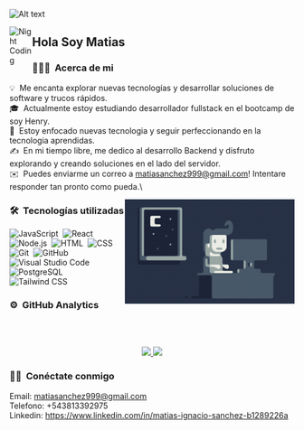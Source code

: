 ![Alt text](image.png)

<img alt="Night Coding" src="./assets/Hand%20Wave.gif" width='40' align="left"/><h2>Hola Soy Matias</h2>


### 👨🏻‍💻 &nbsp;Acerca de mi 

💡 &nbsp;Me encanta explorar nuevas tecnologías y desarrollar soluciones de software y trucos rápidos.\
🎓 &nbsp;Actualmente estoy estudiando desarrollador fullstack en el bootcamp de soy Henry.\
🌱 &nbsp;Estoy enfocado nuevas tecnologia y seguir perfeccionando en la tecnologia aprendidas.\
✍️ &nbsp;En mi tiempo libre, me dedico al desarrollo Backend y disfruto explorando y creando soluciones en el lado del servidor.\
✉️ &nbsp;Puedes enviarme un correo a matiasanchez999@gmail.com! Intentare responder tan pronto como pueda.\
<!-- 📄 &nbsp;Please have a look at my [Résumé](https://www.adityavsingh.com/resume.html) for more details about me. I'm open to feedback and suggestions! -->

<img alt="Night Coding" src="https://raw.githubusercontent.com/AVS1508/AVS1508/master/assets/Night-Coding.gif" align="right"/>

### 🛠 &nbsp;Tecnologías utilizadas

![JavaScript](https://img.shields.io/badge/-JavaScript-05122A?style=flat&logo=javascript)&nbsp;
![React](https://img.shields.io/badge/-React-05122A?style=flat&logo=react)&nbsp;
![Node.js](https://img.shields.io/badge/-Node.js-05122A?style=flat&logo=node.js)&nbsp;
![HTML](https://img.shields.io/badge/-HTML-05122A?style=flat&logo=HTML5)&nbsp;
![CSS](https://img.shields.io/badge/-CSS-05122A?style=flat&logo=CSS3&logoColor=1572B6)&nbsp;
![Git](https://img.shields.io/badge/-Git-05122A?style=flat&logo=git)&nbsp;
![GitHub](https://img.shields.io/badge/-GitHub-05122A?style=flat&logo=github)&nbsp;
![Visual Studio Code](https://img.shields.io/badge/-Visual%20Studio%20Code-05122A?style=flat&logo=visual-studio-code&logoColor=007ACC)&nbsp;
![PostgreSQL](https://img.shields.io/badge/-PostgreSQL-05122A?style=flat&logo=postgresql)&nbsp;
![Tailwind CSS](https://img.shields.io/badge/-Tailwind%20CSS-05122A?style=flat&logo=tailwind-css&logoColor=38B2AC)&nbsp;

### ⚙️ &nbsp;GitHub Analytics
<br>
<br>

<p align="center">
<a href="https://github.com/matsan201">
  <img height="180em" src="https://github-readme-stats-eight-theta.vercel.app/api?username=matsan201&show_icons=true&theme=algolia&include_all_commits=true&count_private=true"/>
    <img height="180em" src="https://github-readme-stats-eight-theta.vercel.app/api/top-langs/?username=matsan201&layout=compact&langs_count=8&theme=algolia"/>
</a>
</p>

### 🤝🏻 &nbsp;Conéctate conmigo

Email: matiasanchez999@gmail.com
<br>
Telefono: +543813392975
<br>
Linkedin: https://www.linkedin.com/in/matias-ignacio-sanchez-b1289226a
